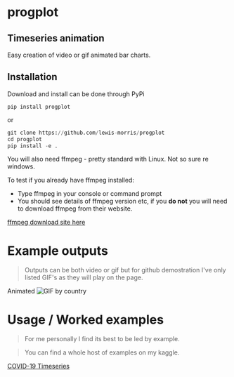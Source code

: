 # progplot

## Timeseries animation

Easy creation of video or gif animated bar charts.
 
## Installation

Download and install can be done through PyPi

```
pip install progplot
```
or

```python
git clone https://github.com/lewis-morris/progplot
cd progplot
pip install -e .
```

You will also need ffmpeg - pretty standard with Linux. Not so sure re windows.

To test if you already have ffmpeg installed:
* Type ffmpeg in your console or command prompt
* You should see details of ffmpeg version etc, if you **do not** you will need to download ffmpeg from their website.

[ffmpeg download site here](https://www.ffmpeg.org/download.html)

# Example outputs

> Outputs can be both video or gif but for github demostration I've only listed GIF's as they will play on the page. 

Animated 
![GIF by country](./examples/deathsbycountrywithflag.gif "Animated GIF by countrty ")

# Usage / Worked examples

> For me personally I find its best to be led by example.

> You can find a whole host of examples on my kaggle.

[COVID-19 Timeseries](https://www.kaggle.com/lewisgmorris/easy-time-series-animation)



